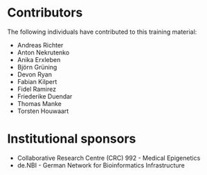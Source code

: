 # Contributors

The following individuals have contributed to this training material:

* Andreas Richter 
* Anton Nekrutenko
* Anika Erxleben 
* Björn Grüning 
* Devon Ryan 
* Fabian Kilpert
* Fidel Ramirez
* Friederike Duendar 
* Thomas Manke 
* Torsten Houwaart


# Institutional sponsors

* Collaborative Research Centre (CRC) 992 - Medical Epigenetics
* de.NBI - German Network for Bioinformatics Infrastructure
